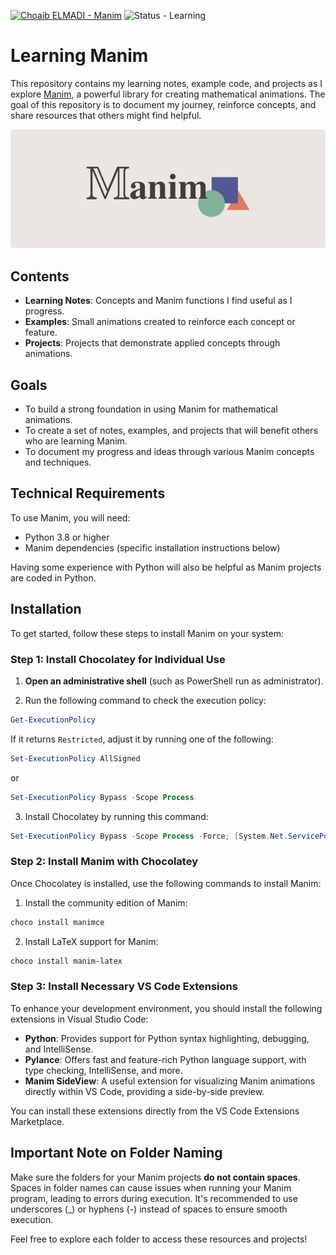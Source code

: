 [![Choaib ELMADI - Manim](https://img.shields.io/badge/Choaib_ELMADI-Manim-8800dd)](https://elmadichoaib.vercel.app) ![Status - Learning](https://img.shields.io/badge/Status-Learning-2bd729)

# Learning Manim

This repository contains my learning notes, example code, and projects as I explore [Manim](https://www.manim.community/), a powerful library for creating mathematical animations. The goal of this repository is to document my journey, reinforce concepts, and share resources that others might find helpful.

<div align="center">

![Manim](./Images/manim.png)

</div>

## Contents

- **Learning Notes**: Concepts and Manim functions I find useful as I progress.
- **Examples**: Small animations created to reinforce each concept or feature.
- **Projects**: Projects that demonstrate applied concepts through animations.

## Goals

- To build a strong foundation in using Manim for mathematical animations.
- To create a set of notes, examples, and projects that will benefit others who are learning Manim.
- To document my progress and ideas through various Manim concepts and techniques.

## Technical Requirements

To use Manim, you will need:

- Python 3.8 or higher
- Manim dependencies (specific installation instructions below)

Having some experience with Python will also be helpful as Manim projects are coded in Python.

## Installation

To get started, follow these steps to install Manim on your system:

### Step 1: Install Chocolatey for Individual Use

1. **Open an administrative shell** (such as PowerShell run as administrator).

2. Run the following command to check the execution policy:

```powershell
Get-ExecutionPolicy
```

If it returns `Restricted`, adjust it by running one of the following:

```powershell
Set-ExecutionPolicy AllSigned
```

or

```powershell
Set-ExecutionPolicy Bypass -Scope Process
```

3. Install Chocolatey by running this command:

```powershell
Set-ExecutionPolicy Bypass -Scope Process -Force; [System.Net.ServicePointManager]::SecurityProtocol = [System.Net.ServicePointManager]::SecurityProtocol -bor 3072; iex ((New-Object System.Net.WebClient).DownloadString('https://community.chocolatey.org/install.ps1'))
```

### Step 2: Install Manim with Chocolatey

Once Chocolatey is installed, use the following commands to install Manim:

1. Install the community edition of Manim:

```powershell
choco install manimce
```

2. Install LaTeX support for Manim:

```powershell
choco install manim-latex
```

### Step 3: Install Necessary VS Code Extensions

To enhance your development environment, you should install the following extensions in Visual Studio Code:

- **Python**: Provides support for Python syntax highlighting, debugging, and IntelliSense.
- **Pylance**: Offers fast and feature-rich Python language support, with type checking, IntelliSense, and more.
- **Manim SideView**: A useful extension for visualizing Manim animations directly within VS Code, providing a side-by-side preview.

You can install these extensions directly from the VS Code Extensions Marketplace.

## Important Note on Folder Naming

Make sure the folders for your Manim projects **do not contain spaces**. Spaces in folder names can cause issues when running your Manim program, leading to errors during execution. It's recommended to use underscores (\_) or hyphens (-) instead of spaces to ensure smooth execution.

Feel free to explore each folder to access these resources and projects!

